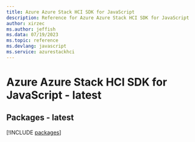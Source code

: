 ```yaml
---
title: Azure Azure Stack HCI SDK for JavaScript
description: Reference for Azure Azure Stack HCI SDK for JavaScript
author: xirzec
ms.author: jeffish
ms.data: 07/19/2023
ms.topic: reference
ms.devlang: javascript
ms.service: azurestackhci
---
```

# Azure Azure Stack HCI SDK for JavaScript - latest
## Packages - latest
[!INCLUDE [packages](azure-stack-hci-index.md)]